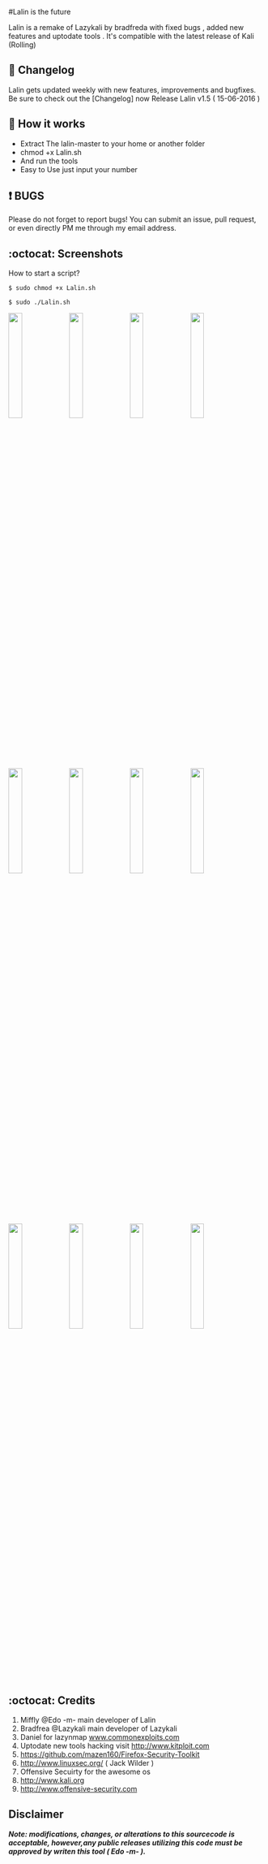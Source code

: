 #Lalin is the future 

Lalin is a remake of Lazykali by bradfreda with fixed bugs , added  new features and uptodate tools . It's compatible with the latest release of Kali (Rolling)

## :scroll: Changelog
Lalin gets updated weekly with new features, improvements and bugfixes. 
Be sure to check out the [Changelog] now Release Lalin v1.5 ( 15-06-2016 )


## :book: How it works

* Extract The lalin-master to your home or another folder
* chmod +x Lalin.sh
* And run the tools 
* Easy to Use just input your number


##  :heavy_exclamation_mark: BUGS

Please do not forget to report bugs! You can submit an issue, pull request, or even directly PM me through my email address.

## :octocat: Screenshots ###
How to start a script?
```
$ sudo chmod +x Lalin.sh
```
```
$ sudo ./Lalin.sh
```



<img src="https://cloud.githubusercontent.com/assets/17976841/15968929/f11bfd0e-2f57-11e6-9ca8-be2371e56eb0.png" width="23%"></img> <img src="https://cloud.githubusercontent.com/assets/17976841/15969058/6a8603ec-2f58-11e6-8aa7-c875b0af8af4.png" width="23%"></img> <img src="https://cloud.githubusercontent.com/assets/17976841/15968941/0083b854-2f58-11e6-8d6c-655596ed15f3.png" width="23%"></img> <img src="https://cloud.githubusercontent.com/assets/17976841/15968942/0241516a-2f58-11e6-9140-c5d84c6d82ce.png" width="23%"></img> <img src="https://cloud.githubusercontent.com/assets/17976841/15968945/03f52fb8-2f58-11e6-84f9-f197699367ab.png" width="23%"></img> <img src="https://cloud.githubusercontent.com/assets/17976841/15968949/0596eb2c-2f58-11e6-90c9-32451d01f7b5.png" width="23%"></img> <img src="https://cloud.githubusercontent.com/assets/17976841/15968952/06b72d78-2f58-11e6-83aa-9e34e74b1e80.png" width="23%"></img> <img src="https://cloud.githubusercontent.com/assets/17976841/15968956/084725ee-2f58-11e6-9c86-b0bc36c994ff.png" width="23%"></img> <img src="https://cloud.githubusercontent.com/assets/17976841/15968959/0a7c8084-2f58-11e6-9deb-835281ea6a43.png" width="23%"></img> <img src="https://cloud.githubusercontent.com/assets/17976841/15968962/0c4f0846-2f58-11e6-9b6b-585ea67edb50.png" width="23%"></img> <img src="https://cloud.githubusercontent.com/assets/17976841/15968963/0d864030-2f58-11e6-9993-92dfbc67018d.png" width="23%"></img> <img src="https://cloud.githubusercontent.com/assets/17976841/15968966/0f1e974e-2f58-11e6-9af7-a3b151b835ee.png" width="23%"></img> 


## :octocat: Credits
1. Miffly @Edo -m-  main developer of Lalin   
2. Bradfrea @Lazykali main developer of Lazykali 
3. Daniel for lazynmap www.commonexploits.com
3. Uptodate new tools hacking visit http://www.kitploit.com
4. https://github.com/mazen160/Firefox-Security-Toolkit
4. http://www.linuxsec.org/ ( Jack Wilder )
4. Offensive Secuirty for the awesome os
5. http://www.kali.org
6. http://www.offensive-security.com

## Disclaimer

***Note: modifications, changes, or alterations to this sourcecode is acceptable, however,any public releases utilizing this code must be approved by writen this tool ( Edo -m- ).***
